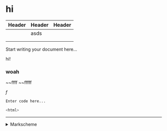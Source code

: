 # hi

| Header | Header | Header | 
| --- | --- | --- | 
|  | asds |  | 
|  |  |  | 
|  |  |  | 

Start writing your document here...

hi!
### woah

~~ffff
~~fffff

$f$​

```f
Enter code here...
```

```f
<html>
```


---

<details>
<summary>Markscheme</summary>
Enter markscheme details here...
$f$​
```f
Enter code here...f
```

| Header | Header | Header | 
| --- | --- | --- | 
|  | asds |  | 
|  |  |  | 
|  |  |  | 
</details>
